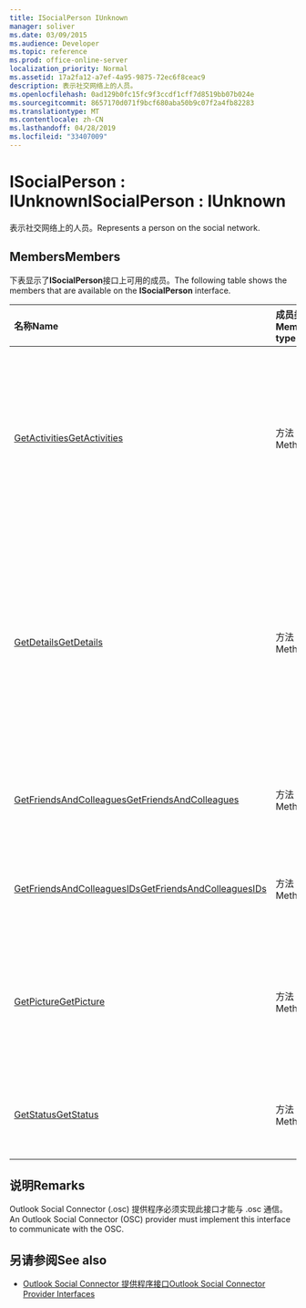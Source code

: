 ```yaml
---
title: ISocialPerson IUnknown
manager: soliver
ms.date: 03/09/2015
ms.audience: Developer
ms.topic: reference
ms.prod: office-online-server
localization_priority: Normal
ms.assetid: 17a2fa12-a7ef-4a95-9875-72ec6f8ceac9
description: 表示社交网络上的人员。
ms.openlocfilehash: 0ad129b0fc15fc9f3ccdf1cff7d8519bb07b024e
ms.sourcegitcommit: 8657170d071f9bcf680aba50b9c07f2a4fb82283
ms.translationtype: MT
ms.contentlocale: zh-CN
ms.lasthandoff: 04/28/2019
ms.locfileid: "33407009"
---
```

# <a name="isocialperson--iunknown"></a><span data-ttu-id="212ac-103">ISocialPerson : IUnknown</span><span class="sxs-lookup"><span data-stu-id="212ac-103">ISocialPerson : IUnknown</span></span>

<span data-ttu-id="212ac-104">表示社交网络上的人员。</span><span class="sxs-lookup"><span data-stu-id="212ac-104">Represents a person on the social network.</span></span>
  
## <a name="members"></a><span data-ttu-id="212ac-105">Members</span><span class="sxs-lookup"><span data-stu-id="212ac-105">Members</span></span>

<span data-ttu-id="212ac-106">下表显示了**ISocialPerson**接口上可用的成员。</span><span class="sxs-lookup"><span data-stu-id="212ac-106">The following table shows the members that are available on the **ISocialPerson** interface.</span></span> 
  
|<span data-ttu-id="212ac-107">**名称**</span><span class="sxs-lookup"><span data-stu-id="212ac-107">**Name**</span></span>|<span data-ttu-id="212ac-108">**成员类型**</span><span class="sxs-lookup"><span data-stu-id="212ac-108">**Member type**</span></span>|<span data-ttu-id="212ac-109">**说明**</span><span class="sxs-lookup"><span data-stu-id="212ac-109">**Description**</span></span>|
|:-----|:-----|:-----|
|[<span data-ttu-id="212ac-110">GetActivities</span><span class="sxs-lookup"><span data-stu-id="212ac-110">GetActivities</span></span>](isocialperson-getactivities.md) <br/> |<span data-ttu-id="212ac-111">方法</span><span class="sxs-lookup"><span data-stu-id="212ac-111">Method</span></span>  <br/> |<span data-ttu-id="212ac-112">由于 Outlook Social Connector 2013, 此方法已被弃用。</span><span class="sxs-lookup"><span data-stu-id="212ac-112">This method has been deprecated since Outlook Social Connector 2013.</span></span>  <br/> |
|[<span data-ttu-id="212ac-113">GetDetails</span><span class="sxs-lookup"><span data-stu-id="212ac-113">GetDetails</span></span>](isocialperson-getdetails.md) <br/> |<span data-ttu-id="212ac-114">方法</span><span class="sxs-lookup"><span data-stu-id="212ac-114">Method</span></span>  <br/> |<span data-ttu-id="212ac-115">获取一个字符串, 表示人员的详细信息, 如名字、姓氏和指向个人资料图片的 URL。</span><span class="sxs-lookup"><span data-stu-id="212ac-115">Gets a string that represents details for the person, such as the first name, last name, and a URL to a profile picture.</span></span>  <br/> |
|[<span data-ttu-id="212ac-116">GetFriendsAndColleagues</span><span class="sxs-lookup"><span data-stu-id="212ac-116">GetFriendsAndColleagues</span></span>](isocialperson-getfriendsandcolleagues.md) <br/> |<span data-ttu-id="212ac-117">方法</span><span class="sxs-lookup"><span data-stu-id="212ac-117">Method</span></span>  <br/> |<span data-ttu-id="212ac-118">获取表示人员集合的字符串。</span><span class="sxs-lookup"><span data-stu-id="212ac-118">Gets a string that represents a collection of people.</span></span>  <br/> |
|[<span data-ttu-id="212ac-119">GetFriendsAndColleaguesIDs</span><span class="sxs-lookup"><span data-stu-id="212ac-119">GetFriendsAndColleaguesIDs</span></span>](isocialperson-getfriendsandcolleaguesids.md) <br/> |<span data-ttu-id="212ac-120">方法</span><span class="sxs-lookup"><span data-stu-id="212ac-120">Method</span></span>  <br/> |<span data-ttu-id="212ac-121">目前不支持此方法。</span><span class="sxs-lookup"><span data-stu-id="212ac-121">This method is currently not supported.</span></span>  <br/> |
|[<span data-ttu-id="212ac-122">GetPicture</span><span class="sxs-lookup"><span data-stu-id="212ac-122">GetPicture</span></span>](isocialperson-getpicture.md) <br/> |<span data-ttu-id="212ac-123">方法</span><span class="sxs-lookup"><span data-stu-id="212ac-123">Method</span></span>  <br/> |<span data-ttu-id="212ac-124">获取包含人员的图片资源的字节数组。</span><span class="sxs-lookup"><span data-stu-id="212ac-124">Gets an array of bytes that contains the picture resource for the person.</span></span>  <br/> |
|[<span data-ttu-id="212ac-125">GetStatus</span><span class="sxs-lookup"><span data-stu-id="212ac-125">GetStatus</span></span>](isocialperson-getstatus.md) <br/> |<span data-ttu-id="212ac-126">方法</span><span class="sxs-lookup"><span data-stu-id="212ac-126">Method</span></span>  <br/> |<span data-ttu-id="212ac-127">目前不支持此方法。</span><span class="sxs-lookup"><span data-stu-id="212ac-127">This method is currently not supported.</span></span>  <br/> |
   
## <a name="remarks"></a><span data-ttu-id="212ac-128">说明</span><span class="sxs-lookup"><span data-stu-id="212ac-128">Remarks</span></span>

<span data-ttu-id="212ac-129">Outlook Social Connector (.osc) 提供程序必须实现此接口才能与 .osc 通信。</span><span class="sxs-lookup"><span data-stu-id="212ac-129">An Outlook Social Connector (OSC) provider must implement this interface to communicate with the OSC.</span></span>
  
## <a name="see-also"></a><span data-ttu-id="212ac-130">另请参阅</span><span class="sxs-lookup"><span data-stu-id="212ac-130">See also</span></span>

- [<span data-ttu-id="212ac-131">Outlook Social Connector 提供程序接口</span><span class="sxs-lookup"><span data-stu-id="212ac-131">Outlook Social Connector Provider Interfaces</span></span>](outlook-social-connector-provider-interfaces.md)

